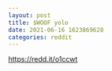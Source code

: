```yaml
--- 
layout: post 
title: $WOOF yolo 
date: 2021-06-16 1623869628 
categories: reddit 
--- 
```

https://redd.it/o1ccwt
